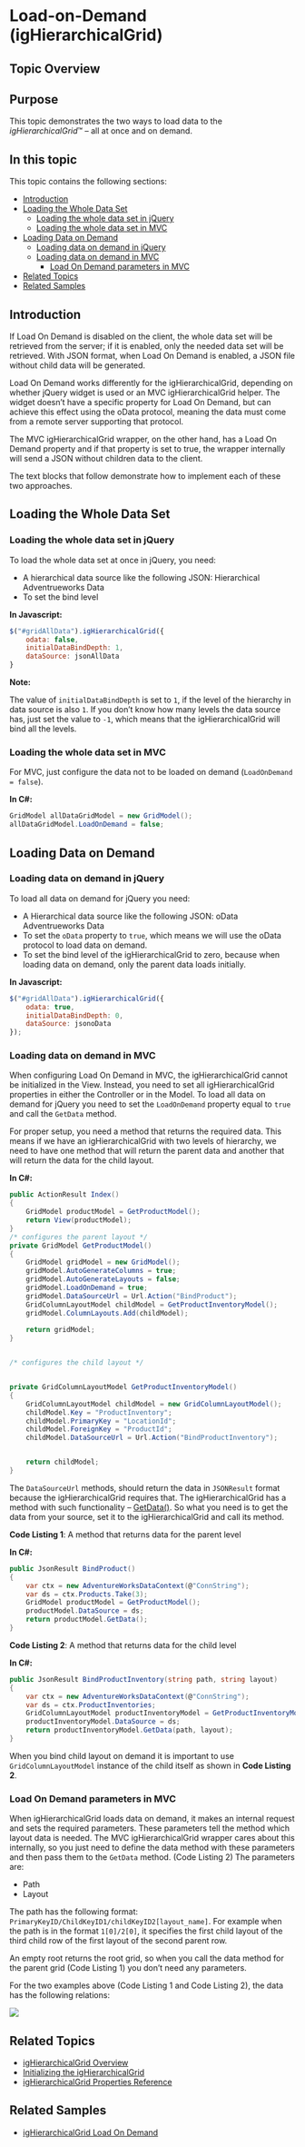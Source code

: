 ﻿<!--
|metadata|
{
    "fileName": "ighierarchicalgrid-load-on-demand",
    "controlName": "igHierarchicalGrid",
    "tags": ["Data Binding","Grids","Performance"]
}
|metadata|
-->

# Load-on-Demand (igHierarchicalGrid)



## Topic Overview
## Purpose
This topic demonstrates the two ways to load data to the *igHierarchicalGrid*™ – all at once and on demand.

## In this topic
This topic contains the following sections:

-   [Introduction](#introduction)
-   [Loading the Whole Data Set](#wholeDataSet)
    -   [Loading the whole data set in jQuery](#wholeDataSetJQuery)
    -   [Loading the whole data set in MVC](#wholeDataSetMVC)
-   [Loading Data on Demand](#loadOnDemand)
    -   [Loading data on demand in jQuery](#loadOnDemandJQuery)
    -   [Loading data on demand in MVC](#loadOnDemandMVC)
        -   [Load On Demand parameters in MVC](#loadOnDemandParams)
-   [Related Topics](#relTopics)
-   [Related Samples](#relSamples)

## <a id="introduction"></a> Introduction
If Load On Demand is disabled on the client, the whole data set will be retrieved from the server; if it is enabled, only the needed data set will be retrieved. With JSON format, when Load On Demand is enabled, a JSON file without child data will be generated.

Load On Demand works differently for the igHierarchicalGrid, depending on whether jQuery widget is used or an MVC igHierarchicalGrid helper. The widget doesn’t have a specific property for Load On Demand, but can achieve this effect using the oData protocol, meaning the data must come from a remote server supporting that protocol.

The MVC igHierarchicalGrid wrapper, on the other hand, has a Load On Demand property and if that property is set to true, the wrapper internally will send a JSON without children data to the client.

The text blocks that follow demonstrate how to implement each of these two approaches.

## <a id="wholeDataSet"></a> Loading the Whole Data Set 
### <a id="wholeDataSetJQuery"></a> Loading the whole data set in jQuery 
To load the whole data set at once in jQuery, you need:

-   A hierarchical data source like the following JSON: Hierarchical Adventrueworks Data
-   To set the bind level

 

**In Javascript:**

```js
$("#gridAllData").igHierarchicalGrid({
    odata: false,
    initialDataBindDepth: 1,
    dataSource: jsonAllData
}
```

**Note:**

The value of `initialDataBindDepth` is set to `1`, if the level of the hierarchy in data source is also `1`. If you don’t know how many levels the data source has, just set the value to `-1`, which means that the igHierarchicalGrid will bind all the levels.

### <a id="wholeDataSetMVC"></a> Loading the whole data set in MVC 
For MVC, just configure the data not to be loaded on demand (`LoadOnDemand = false`).

**In C#:**

```csharp
GridModel allDataGridModel = new GridModel();
allDataGridModel.LoadOnDemand = false;
```

## <a id="loadOnDemand"></a> Loading Data on Demand 
### <a id="loadOnDemandJQuery"></a> Loading data on demand in jQuery 
To load all data on demand for jQuery you need:

-   A Hierarchical data source like the following JSON: oData Adventrueworks Data
-   To set the `oData` property to `true`, which means we will use the oData protocol to load data on demand.
-   To set the bind level of the igHierarchicalGrid to zero, because when loading data on demand, only the parent data loads initially.

     

**In Javascript:**

```js
$("#gridAllData").igHierarchicalGrid({
    odata: true,
    initialDataBindDepth: 0,
    dataSource: jsonoData
});
```


### <a id="loadOnDemandMVC"></a> Loading data on demand in MVC 
When configuring Load On Demand in MVC, the igHierarchicalGrid cannot be initialized in the View. Instead, you need to set all igHierarchicalGrid properties in either the Controller or in the Model. To load all data on demand for jQuery you need to set the `LoadOnDemand` property equal to `true` and call the `GetData` method.

For proper setup, you need a method that returns the required data. This means if we have an igHierarchicalGrid with two levels of hierarchy, we need to have one method that will return the parent data and another that will return the data for the child layout.

**In C#:**

```csharp
public ActionResult Index()
{
    GridModel productModel = GetProductModel();
    return View(productModel);
}
/* configures the parent layout */ 
private GridModel GetProductModel()
{
    GridModel gridModel = new GridModel();
    gridModel.AutoGenerateColumns = true;
    gridModel.AutoGenerateLayouts = false;
    gridModel.LoadOnDemand = true;
    gridModel.DataSourceUrl = Url.Action("BindProduct");
    GridColumnLayoutModel childModel = GetProductInventoryModel();
    gridModel.ColumnLayouts.Add(childModel);
    
    return gridModel;
}


/* configures the child layout */ 


private GridColumnLayoutModel GetProductInventoryModel()
{
    GridColumnLayoutModel childModel = new GridColumnLayoutModel();
    childModel.Key = "ProductInventory";
    childModel.PrimaryKey = "LocationId";
    childModel.ForeignKey = "ProductId";
    childModel.DataSourceUrl = Url.Action("BindProductInventory");


    return childModel;
}
```

The `DataSourceUrl` methods, should return the data in `JSONResult` format because the igHierarchicalGrid requires that. The igHierarchicalGrid has a method with such functionality – [GetData()](Infragistics.Web.Mvc~Infragistics.Web.Mvc.GridModel~GetData%28%29.html). So what you need is to get the data from your source, set it to the igHierarchicalGrid and call its method.

**Code Listing 1**: A method that returns data for the parent level

**In C#:**

```csharp
public JsonResult BindProduct()
{
    var ctx = new AdventureWorksDataContext(@"ConnString");
    var ds = ctx.Products.Take(3);
    GridModel productModel = GetProductModel();
    productModel.DataSource = ds;
    return productModel.GetData();
}
```

**Code Listing 2**: A method that returns data for the child level

**In C#:**

```csharp
public JsonResult BindProductInventory(string path, string layout)
{
    var ctx = new AdventureWorksDataContext(@"ConnString");
    var ds = ctx.ProductInventories;
    GridColumnLayoutModel productInventoryModel = GetProductInventoryModel();
    productInventoryModel.DataSource = ds;
    return productInventoryModel.GetData(path, layout);
}
```

When you bind child layout on demand it is important to use `GridColumnLayoutModel` instance of the child itself as shown in **Code Listing 2**. 

### <a id="loadOnDemandParams"></a> Load On Demand parameters in MVC 

When igHierarchicalGrid loads data on demand, it makes an internal request and sets the required parameters. These parameters tell the method which layout data is needed. The MVC igHierarchicalGrid wrapper cares about this internally, so you just need to define the data method with these parameters and then pass them to the `GetData` method. (Code Listing 2) The parameters are:

-   Path
-   Layout

The path has the following format: `PrimaryKeyID/ChildKeyID1/childKeyID2[layout_name]`. For example when the path is in the format `1[0]/2[0]`, it specifies the first child layout of the third child row of the first layout of the second parent row.

An empty root returns the root grid, so when you call the data method for the parent grid (Code Listing 1) you don’t need any parameters.

For the two examples above (Code Listing 1 and Code Listing 2), the data has the following relations:

![](images/igHierarchicalGrid_Load_On_Demand_01.png)

## <a id="relTopics"></a> Related Topics 
- [igHierarchicalGrid Overview](igHierarchicalGrid-Overview.html)
- [Initializing the igHierarchicalGrid](igHierarchicalGrid-Initializing.html)
- [igHierarchicalGrid Properties Reference](%%jQueryApiUrl%%/ui.ighierarchicalgrid#options)

## <a id="relSamples"></a> Related Samples 
- [igHierarchicalGrid Load On Demand](%%SamplesUrl%%/hierarchical-grid/load-on-demand)
